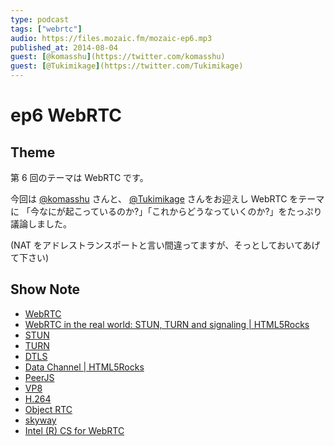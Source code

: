 ```yaml
---
type: podcast
tags: ["webrtc"]
audio: https://files.mozaic.fm/mozaic-ep6.mp3
published_at: 2014-08-04
guest: [@komasshu](https://twitter.com/komasshu)
guest: [@Tukimikage](https://twitter.com/Tukimikage)
---
```


# ep6 WebRTC

## Theme

第 6 回のテーマは WebRTC です。

今回は [@komasshu](https://twitter.com/komasshu) さんと、 [@Tukimikage](https://twitter.com/Tukimikage) さんをお迎えし WebRTC をテーマに 「今なにが起こっているのか?」「これからどうなっていくのか?」をたっぷり議論しました。

(NAT をアドレストランスポートと言い間違ってますが、そっとしておいてあげて下さい)

## Show Note

- [WebRTC](http://www.webrtc.org/)
- [WebRTC in the real world: STUN, TURN and signaling \| HTML5Rocks](http://www.html5rocks.com/en/tutorials/webrtc/infrastructure/)
- [STUN](http://tools.ietf.org/html/rfc3489)
- [TURN](http://tools.ietf.org/html/rfc5766)
- [DTLS](http://tools.ietf.org/html/rfc6347)
- [Data Channel \| HTML5Rocks](http://www.html5rocks.com/ja/tutorials/webrtc/datachannels/)
- [PeerJS](http://peerjs.com/)
- [VP8](http://ja.wikipedia.org/wiki/VP8)
- [H.264](http://ja.wikipedia.org/wiki/H264)
- [Object RTC](http://ortc.org/)
- [skyway](http://nttcom.github.io/skyway/)
- [Intel (R) CS for WebRTC](https://software.intel.com/sites/landingpage/webrtc/)
